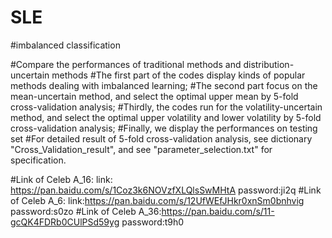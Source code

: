 # SLE
#imbalanced classification

#Compare the performances of traditional methods and distribution-uncertain methods
#The first part of the codes display kinds of popular methods dealing with 
imbalanced learning; 
#The second part focus on the mean-uncertain method, and select the optimal upper mean by 5-fold cross-validation analysis; 
#Thirdly, the codes run for the volatility-uncertain method,  and select the optimal upper volatility and lower volatility by 5-fold cross-validation analysis;
#Finally, we display the performances on testing set 
#For detailed result of 5-fold cross-validation analysis, see dictionary "Cross_Validation_result", and see "parameter_selection.txt" for specification.


 #Link of Celeb A_16: link: https://pan.baidu.com/s/1Coz3k6NOVzfXLQlsSwMHtA  password:ji2q
 #Link of Celeb A_6: link:https://pan.baidu.com/s/12UfWEfJHkr0xnSm0bnhvig  password:s0zo
 #Link of Celeb A_36:https://pan.baidu.com/s/11-gcQK4FDRb0CUlPSd59yg  password:t9h0

